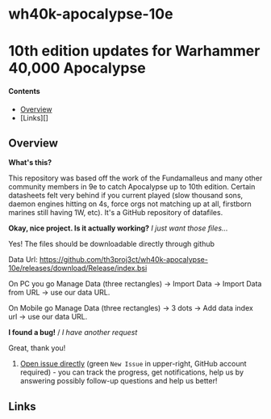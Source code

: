 # wh40k-apocalypse-10e
10th edition updates for Warhammer 40,000 Apocalypse
===========================

#### Contents ####

* [Overview][]
* [Links][]

## Overview ##
[Overview]: #overview

__What's this?__

This repository was based off the work of the Fundamalleus and many other community members in 9e to catch Apocalypse up to 10th edition. Certain datasheets felt very behind if you current played (slow thousand sons, daemon engines hitting on 4s, force orgs not matching up at all, firstborn marines still having 1W, etc). It's a GitHub repository of datafiles. 

__Okay, nice project. Is it actually working?__ _I just want those files..._

Yes! The files should be downloadable directly through github

Data Url:
https://github.com/th3proj3ct/wh40k-apocalypse-10e/releases/download/Release/index.bsi

On PC you go Manage Data (three rectangles) -> Import Data -> Import Data from URL -> use our data URL.

On Mobile go Manage Data (three rectangles) -> 3 dots -> Add data index url -> use our data URL.

__I found a bug!__ / *I have another request*

Great, thank you!

1. [Open issue directly][] (green `New Issue` in upper-right, GitHub account required) - you can track the progress, get notifications, help us by answering possibly follow-up questions and help us better!

## Links ##
<!-- * [Getting Started wiki][] -->

[Report it on Appspot]: http://battlescribedata.appspot.com/#/repo/TemplateDataRepo
[Open Issue directly]: https://github.com/normanthesquid/wh40k-fundapocalypse/issues
[BattleScribe homepage]: http://www.battlescribe.net/
<!-- [Getting Started wiki]: https://github.com/BSData/catalogue-development/wiki/Getting-Started#contributing -->

